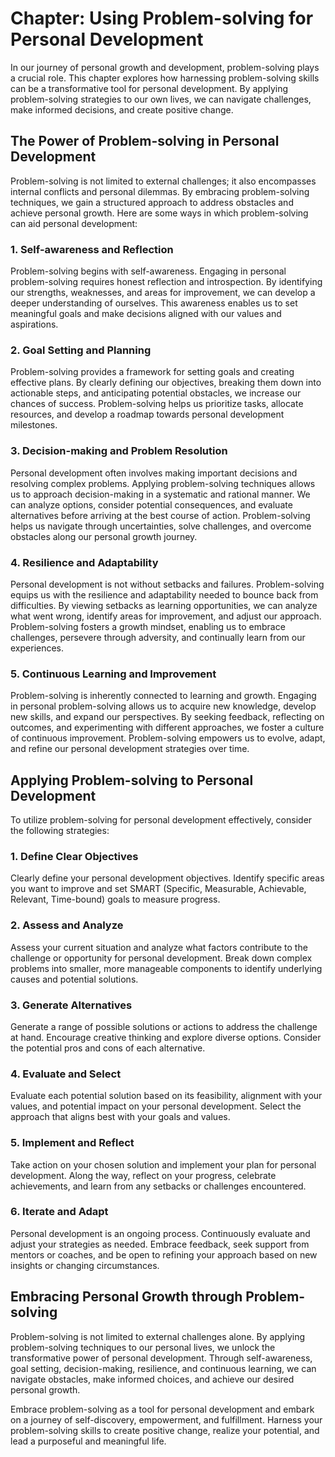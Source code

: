 Chapter: Using Problem-solving for Personal Development
=======================================================

In our journey of personal growth and development, problem-solving plays a crucial role. This chapter explores how harnessing problem-solving skills can be a transformative tool for personal development. By applying problem-solving strategies to our own lives, we can navigate challenges, make informed decisions, and create positive change.

The Power of Problem-solving in Personal Development
----------------------------------------------------

Problem-solving is not limited to external challenges; it also encompasses internal conflicts and personal dilemmas. By embracing problem-solving techniques, we gain a structured approach to address obstacles and achieve personal growth. Here are some ways in which problem-solving can aid personal development:

### 1. Self-awareness and Reflection

Problem-solving begins with self-awareness. Engaging in personal problem-solving requires honest reflection and introspection. By identifying our strengths, weaknesses, and areas for improvement, we can develop a deeper understanding of ourselves. This awareness enables us to set meaningful goals and make decisions aligned with our values and aspirations.

### 2. Goal Setting and Planning

Problem-solving provides a framework for setting goals and creating effective plans. By clearly defining our objectives, breaking them down into actionable steps, and anticipating potential obstacles, we increase our chances of success. Problem-solving helps us prioritize tasks, allocate resources, and develop a roadmap towards personal development milestones.

### 3. Decision-making and Problem Resolution

Personal development often involves making important decisions and resolving complex problems. Applying problem-solving techniques allows us to approach decision-making in a systematic and rational manner. We can analyze options, consider potential consequences, and evaluate alternatives before arriving at the best course of action. Problem-solving helps us navigate through uncertainties, solve challenges, and overcome obstacles along our personal growth journey.

### 4. Resilience and Adaptability

Personal development is not without setbacks and failures. Problem-solving equips us with the resilience and adaptability needed to bounce back from difficulties. By viewing setbacks as learning opportunities, we can analyze what went wrong, identify areas for improvement, and adjust our approach. Problem-solving fosters a growth mindset, enabling us to embrace challenges, persevere through adversity, and continually learn from our experiences.

### 5. Continuous Learning and Improvement

Problem-solving is inherently connected to learning and growth. Engaging in personal problem-solving allows us to acquire new knowledge, develop new skills, and expand our perspectives. By seeking feedback, reflecting on outcomes, and experimenting with different approaches, we foster a culture of continuous improvement. Problem-solving empowers us to evolve, adapt, and refine our personal development strategies over time.

Applying Problem-solving to Personal Development
------------------------------------------------

To utilize problem-solving for personal development effectively, consider the following strategies:

### 1. Define Clear Objectives

Clearly define your personal development objectives. Identify specific areas you want to improve and set SMART (Specific, Measurable, Achievable, Relevant, Time-bound) goals to measure progress.

### 2. Assess and Analyze

Assess your current situation and analyze what factors contribute to the challenge or opportunity for personal development. Break down complex problems into smaller, more manageable components to identify underlying causes and potential solutions.

### 3. Generate Alternatives

Generate a range of possible solutions or actions to address the challenge at hand. Encourage creative thinking and explore diverse options. Consider the potential pros and cons of each alternative.

### 4. Evaluate and Select

Evaluate each potential solution based on its feasibility, alignment with your values, and potential impact on your personal development. Select the approach that aligns best with your goals and values.

### 5. Implement and Reflect

Take action on your chosen solution and implement your plan for personal development. Along the way, reflect on your progress, celebrate achievements, and learn from any setbacks or challenges encountered.

### 6. Iterate and Adapt

Personal development is an ongoing process. Continuously evaluate and adjust your strategies as needed. Embrace feedback, seek support from mentors or coaches, and be open to refining your approach based on new insights or changing circumstances.

Embracing Personal Growth through Problem-solving
-------------------------------------------------

Problem-solving is not limited to external challenges alone. By applying problem-solving techniques to our personal lives, we unlock the transformative power of personal development. Through self-awareness, goal setting, decision-making, resilience, and continuous learning, we can navigate obstacles, make informed choices, and achieve our desired personal growth.

Embrace problem-solving as a tool for personal development and embark on a journey of self-discovery, empowerment, and fulfillment. Harness your problem-solving skills to create positive change, realize your potential, and lead a purposeful and meaningful life.
